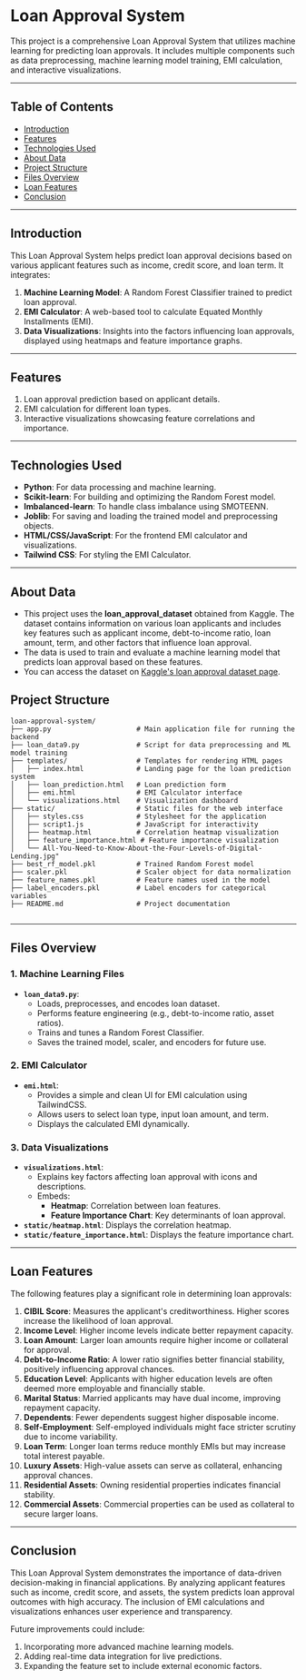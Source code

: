 # Loan Approval System

This project is a comprehensive Loan Approval System that utilizes machine learning for predicting loan approvals. It includes multiple components such as data preprocessing, machine learning model training, EMI calculation, and interactive visualizations.

---

## Table of Contents

- [Introduction](#introduction)
- [Features](#features)
- [Technologies Used](#technologies-used)
- [About Data](#about-data)
- [Project Structure](#project-structure)
- [Files Overview](#files-overview)
- [Loan Features](#loan-features)
- [Conclusion](#conclusion)


---

## Introduction

This Loan Approval System helps predict loan approval decisions based on various applicant features such as income, credit score, and loan term. It integrates:

1. **Machine Learning Model**: A Random Forest Classifier trained to predict loan approval.
2. **EMI Calculator**: A web-based tool to calculate Equated Monthly Installments (EMI).
3. **Data Visualizations**: Insights into the factors influencing loan approvals, displayed using heatmaps and feature importance graphs.

---

## Features

1. Loan approval prediction based on applicant details.
2. EMI calculation for different loan types.
3. Interactive visualizations showcasing feature correlations and importance.

---

## Technologies Used

- **Python**: For data processing and machine learning.
- **Scikit-learn**: For building and optimizing the Random Forest model.
- **Imbalanced-learn**: To handle class imbalance using SMOTEENN.
- **Joblib**: For saving and loading the trained model and preprocessing objects.
- **HTML/CSS/JavaScript**: For the frontend EMI calculator and visualizations.
- **Tailwind CSS**: For styling the EMI Calculator.

---

## About Data

- This project uses the **loan_approval_dataset** obtained from Kaggle. The dataset contains information on various loan applicants and includes key features such as applicant income, debt-to-income ratio, loan amount, term, and other factors that influence loan approval.
- The data is used to train and evaluate a machine learning model that predicts loan approval based on these features.
- You can access the dataset on [Kaggle's loan approval dataset page](https://www.kaggle.com/datasets).


## Project Structure

```
loan-approval-system/
├── app.py                     # Main application file for running the backend
├── loan_data9.py              # Script for data preprocessing and ML model training
├── templates/                 # Templates for rendering HTML pages
│   ├── index.html             # Landing page for the loan prediction system
│   ├── loan_prediction.html   # Loan prediction form
│   ├── emi.html               # EMI Calculator interface
│   └── visualizations.html    # Visualization dashboard
├── static/                    # Static files for the web interface
│   ├── styles.css             # Stylesheet for the application
│   ├── script1.js             # JavaScript for interactivity
│   ├── heatmap.html           # Correlation heatmap visualization
│   ├── feature_importance.html # Feature importance visualization
│   └── All-You-Need-to-Know-About-the-Four-Levels-of-Digital-Lending.jpg"            
├── best_rf_model.pkl          # Trained Random Forest model
├── scaler.pkl                 # Scaler object for data normalization
├── feature_names.pkl          # Feature names used in the model
├── label_encoders.pkl         # Label encoders for categorical variables
├── README.md                  # Project documentation


```

---

## Files Overview

### **1. Machine Learning Files**
- **`loan_data9.py`**:
  - Loads, preprocesses, and encodes loan dataset.
  - Performs feature engineering (e.g., debt-to-income ratio, asset ratios).
  - Trains and tunes a Random Forest Classifier.
  - Saves the trained model, scaler, and encoders for future use.

### **2. EMI Calculator**
- **`emi.html`**:
  - Provides a simple and clean UI for EMI calculation using TailwindCSS.
  - Allows users to select loan type, input loan amount, and term.
  - Displays the calculated EMI dynamically.

### **3. Data Visualizations**
- **`visualizations.html`**:
  - Explains key factors affecting loan approval with icons and descriptions.
  - Embeds:
    - **Heatmap**: Correlation between loan features.
    - **Feature Importance Chart**: Key determinants of loan approval.
- **`static/heatmap.html`**: Displays the correlation heatmap.
- **`static/feature_importance.html`**: Displays the feature importance chart.

---

## Loan Features

The following features play a significant role in determining loan approvals:

1. **CIBIL Score**: Measures the applicant's creditworthiness. Higher scores increase the likelihood of loan approval.
2. **Income Level**: Higher income levels indicate better repayment capacity.
3. **Loan Amount**: Larger loan amounts require higher income or collateral for approval.
4. **Debt-to-Income Ratio**: A lower ratio signifies better financial stability, positively influencing approval chances.
5. **Education Level**: Applicants with higher education levels are often deemed more employable and financially stable.
6. **Marital Status**: Married applicants may have dual income, improving repayment capacity.
7. **Dependents**: Fewer dependents suggest higher disposable income.
8. **Self-Employment**: Self-employed individuals might face stricter scrutiny due to income variability.
9. **Loan Term**: Longer loan terms reduce monthly EMIs but may increase total interest payable.
10. **Luxury Assets**: High-value assets can serve as collateral, enhancing approval chances.
11. **Residential Assets**: Owning residential properties indicates financial stability.
12. **Commercial Assets**: Commercial properties can be used as collateral to secure larger loans.

---



## Conclusion

This Loan Approval System demonstrates the importance of data-driven decision-making in financial applications. By analyzing applicant features such as income, credit score, and assets, the system predicts loan approval outcomes with high accuracy. The inclusion of EMI calculations and visualizations enhances user experience and transparency.

Future improvements could include:

1. Incorporating more advanced machine learning models.
2. Adding real-time data integration for live predictions.
3. Expanding the feature set to include external economic factors.
